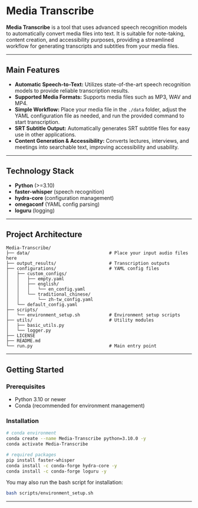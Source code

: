 # Media Transcribe

**Media Transcribe** is a tool that uses advanced speech recognition models to automatically convert media files into text. It is suitable for note-taking, content creation, and accessibility purposes, providing a streamlined workflow for generating transcripts and subtitles from your media files.

---

## Main Features

- **Automatic Speech-to-Text:** Utilizes state-of-the-art speech recognition models to provide reliable transcription results.
- **Supported Media Formats:** Supports media files such as MP3, WAV and MP4.
- **Simple Workflow:** Place your media file in the `./data` folder, adjust the YAML configuration file as needed, and run the provided command to start transcription.
- **SRT Subtitle Output:** Automatically generates SRT subtitle files for easy use in other applications.
- **Content Generation & Accessibility:** Converts lectures, interviews, and meetings into searchable text, improving accessibility and usability.

---

## Technology Stack

- **Python** (>=3.10)
- **faster-whisper** (speech recognition)
- **hydra-core** (configuration management)
- **omegaconf** (YAML config parsing)
- **loguru** (logging)

---

## Project Architecture

```text
Media-Transcribe/
├── data/                              # Place your input audio files here
├── output_results/                    # Transcription outputs
├── configurations/                    # YAML config files
│   ├── custom_configs/
│   │   ├── empty.yaml
│   │   ├── english/
│   │   │   └── en_config.yaml
│   │   └── traditional_chinese/
│   │       └── zh-tw_config.yaml
│   └── default_config.yaml
├── scripts/
│   └── environment_setup.sh           # Environment setup scripts
├── utils/                             # Utility modules
│   ├── basic_utils.py
│   └── logger.py
├── LICENSE
├── README.md
└── run.py                             # Main entry point
```

---

## Getting Started

### Prerequisites

- Python 3.10 or newer
- Conda (recommended for environment management)

### Installation

```bash
# conda environment
conda create --name Media-Transcribe python=3.10.0 -y
conda activate Media-Transcribe

# required packages
pip install faster-whisper
conda install -c conda-forge hydra-core -y
conda install -c conda-forge loguru -y
```

You may also run the bash script for installation:
```bash
bash scripts/environment_setup.sh
```

---


